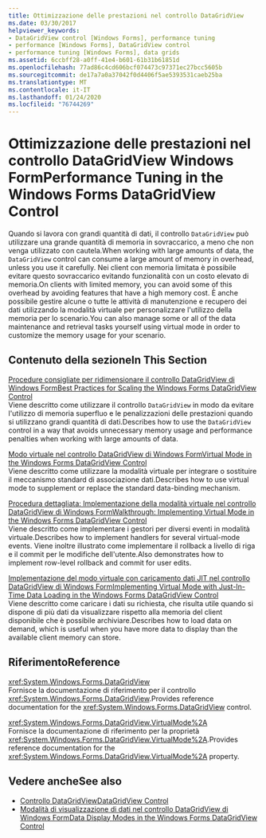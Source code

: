 ```yaml
---
title: Ottimizzazione delle prestazioni nel controllo DataGridView
ms.date: 03/30/2017
helpviewer_keywords:
- DataGridView control [Windows Forms], performance tuning
- performance [Windows Forms], DataGridView control
- performance tuning [Windows Forms], data grids
ms.assetid: 6ccbff28-a0ff-41e4-b601-61b31b61851d
ms.openlocfilehash: 77ad86c4cd606bcf074473c97371ec27bcc5605b
ms.sourcegitcommit: de17a7a0a37042f0d4406f5ae5393531caeb25ba
ms.translationtype: MT
ms.contentlocale: it-IT
ms.lasthandoff: 01/24/2020
ms.locfileid: "76744269"
---
```

# <a name="performance-tuning-in-the-windows-forms-datagridview-control"></a><span data-ttu-id="fabd6-102">Ottimizzazione delle prestazioni nel controllo DataGridView Windows Form</span><span class="sxs-lookup"><span data-stu-id="fabd6-102">Performance Tuning in the Windows Forms DataGridView Control</span></span>
<span data-ttu-id="fabd6-103">Quando si lavora con grandi quantità di dati, il controllo `DataGridView` può utilizzare una grande quantità di memoria in sovraccarico, a meno che non venga utilizzato con cautela.</span><span class="sxs-lookup"><span data-stu-id="fabd6-103">When working with large amounts of data, the `DataGridView` control can consume a large amount of memory in overhead, unless you use it carefully.</span></span> <span data-ttu-id="fabd6-104">Nei client con memoria limitata è possibile evitare questo sovraccarico evitando funzionalità con un costo elevato di memoria.</span><span class="sxs-lookup"><span data-stu-id="fabd6-104">On clients with limited memory, you can avoid some of this overhead by avoiding features that have a high memory cost.</span></span> <span data-ttu-id="fabd6-105">È anche possibile gestire alcune o tutte le attività di manutenzione e recupero dei dati utilizzando la modalità virtuale per personalizzare l'utilizzo della memoria per lo scenario.</span><span class="sxs-lookup"><span data-stu-id="fabd6-105">You can also manage some or all of the data maintenance and retrieval tasks yourself using virtual mode in order to customize the memory usage for your scenario.</span></span>  
  
## <a name="in-this-section"></a><span data-ttu-id="fabd6-106">Contenuto della sezione</span><span class="sxs-lookup"><span data-stu-id="fabd6-106">In This Section</span></span>  
 [<span data-ttu-id="fabd6-107">Procedure consigliate per ridimensionare il controllo DataGridView di Windows Form</span><span class="sxs-lookup"><span data-stu-id="fabd6-107">Best Practices for Scaling the Windows Forms DataGridView Control</span></span>](best-practices-for-scaling-the-windows-forms-datagridview-control.md)  
 <span data-ttu-id="fabd6-108">Viene descritto come utilizzare il controllo `DataGridView` in modo da evitare l'utilizzo di memoria superfluo e le penalizzazioni delle prestazioni quando si utilizzano grandi quantità di dati.</span><span class="sxs-lookup"><span data-stu-id="fabd6-108">Describes how to use the `DataGridView` control in a way that avoids unnecessary memory usage and performance penalties when working with large amounts of data.</span></span>  
  
 [<span data-ttu-id="fabd6-109">Modo virtuale nel controllo DataGridView di Windows Form</span><span class="sxs-lookup"><span data-stu-id="fabd6-109">Virtual Mode in the Windows Forms DataGridView Control</span></span>](virtual-mode-in-the-windows-forms-datagridview-control.md)  
 <span data-ttu-id="fabd6-110">Viene descritto come utilizzare la modalità virtuale per integrare o sostituire il meccanismo standard di associazione dati.</span><span class="sxs-lookup"><span data-stu-id="fabd6-110">Describes how to use virtual mode to supplement or replace the standard data-binding mechanism.</span></span>  
  
 [<span data-ttu-id="fabd6-111">Procedura dettagliata: Implementazione della modalità virtuale nel controllo DataGridView di Windows Form</span><span class="sxs-lookup"><span data-stu-id="fabd6-111">Walkthrough: Implementing Virtual Mode in the Windows Forms DataGridView Control</span></span>](implementing-virtual-mode-wf-datagridview-control.md)  
 <span data-ttu-id="fabd6-112">Viene descritto come implementare i gestori per diversi eventi in modalità virtuale.</span><span class="sxs-lookup"><span data-stu-id="fabd6-112">Describes how to implement handlers for several virtual-mode events.</span></span> <span data-ttu-id="fabd6-113">Viene inoltre illustrato come implementare il rollback a livello di riga e il commit per le modifiche dell'utente.</span><span class="sxs-lookup"><span data-stu-id="fabd6-113">Also demonstrates how to implement row-level rollback and commit for user edits.</span></span>  
  
 [<span data-ttu-id="fabd6-114">Implementazione del modo virtuale con caricamento dati JIT nel controllo DataGridView di Windows Form</span><span class="sxs-lookup"><span data-stu-id="fabd6-114">Implementing Virtual Mode with Just-In-Time Data Loading in the Windows Forms DataGridView Control</span></span>](implementing-virtual-mode-jit-data-loading-in-the-datagrid.md)  
 <span data-ttu-id="fabd6-115">Viene descritto come caricare i dati su richiesta, che risulta utile quando si dispone di più dati da visualizzare rispetto alla memoria del client disponibile che è possibile archiviare.</span><span class="sxs-lookup"><span data-stu-id="fabd6-115">Describes how to load data on demand, which is useful when you have more data to display than the available client memory can store.</span></span>  
  
## <a name="reference"></a><span data-ttu-id="fabd6-116">Riferimento</span><span class="sxs-lookup"><span data-stu-id="fabd6-116">Reference</span></span>  
 <xref:System.Windows.Forms.DataGridView>  
 <span data-ttu-id="fabd6-117">Fornisce la documentazione di riferimento per il controllo <xref:System.Windows.Forms.DataGridView>.</span><span class="sxs-lookup"><span data-stu-id="fabd6-117">Provides reference documentation for the <xref:System.Windows.Forms.DataGridView> control.</span></span>  
  
 <xref:System.Windows.Forms.DataGridView.VirtualMode%2A>  
 <span data-ttu-id="fabd6-118">Fornisce la documentazione di riferimento per la proprietà <xref:System.Windows.Forms.DataGridView.VirtualMode%2A>.</span><span class="sxs-lookup"><span data-stu-id="fabd6-118">Provides reference documentation for the <xref:System.Windows.Forms.DataGridView.VirtualMode%2A> property.</span></span>  
  
## <a name="see-also"></a><span data-ttu-id="fabd6-119">Vedere anche</span><span class="sxs-lookup"><span data-stu-id="fabd6-119">See also</span></span>

- [<span data-ttu-id="fabd6-120">Controllo DataGridView</span><span class="sxs-lookup"><span data-stu-id="fabd6-120">DataGridView Control</span></span>](datagridview-control-windows-forms.md)
- [<span data-ttu-id="fabd6-121">Modalità di visualizzazione di dati nel controllo DataGridView di Windows Form</span><span class="sxs-lookup"><span data-stu-id="fabd6-121">Data Display Modes in the Windows Forms DataGridView Control</span></span>](data-display-modes-in-the-windows-forms-datagridview-control.md)
